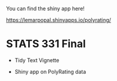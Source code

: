 You can find the shiny app here!

https://lemarpopal.shinyapps.io/polyrating/

# STATS 331 Final

- Tidy Text Vignette

- Shiny app on PolyRating data
